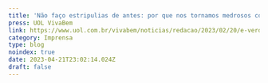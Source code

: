 ```yaml
---
title: 'Não faço estripulias de antes: por que nos tornamos medrosos com o tempo?'
press: UOL VivaBem
link: https://www.uol.com.br/vivabem/noticias/redacao/2023/02/20/e-verdade-que-nos-tornamos-medrosos-a-medida-que-envelhecemos.htm
category: Imprensa
type: blog
noindex: true
date: 2023-04-21T23:02:14.024Z
draft: false
---
```

